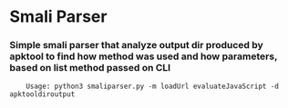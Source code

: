 # Smali Parser

### Simple smali parser that analyze output dir produced by apktool to find how method was used and how parameters, based on list method passed on CLI

```
    Usage: python3 smaliparser.py -m loadUrl evaluateJavaScript -d apktooldiroutput
```